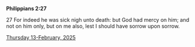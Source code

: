 **Philippians 2:27**

27 For indeed he was sick nigh unto death: but God had mercy on him; and not on him only, but on me also, lest I should have sorrow upon sorrow.

[Thursday 13-February, 2025](https://getbible.life/kjv/Philippians/2/27)
